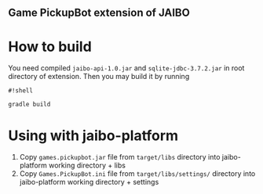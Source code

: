 ## Game PickupBot extension of JAIBO

# How to build
You need compiled `jaibo-api-1.0.jar` and `sqlite-jdbc-3.7.2.jar` in root directory of extension.
Then you may build it by running

```
#!shell

gradle build

```

# Using with jaibo-platform
1. Copy `games.pickupbot.jar` file from `target/libs` directory into jaibo-platform working directory + libs
2. Copy `Games.PickupBot.ini` file from `target/libs/settings/` directory into jaibo-platform working directory + settings